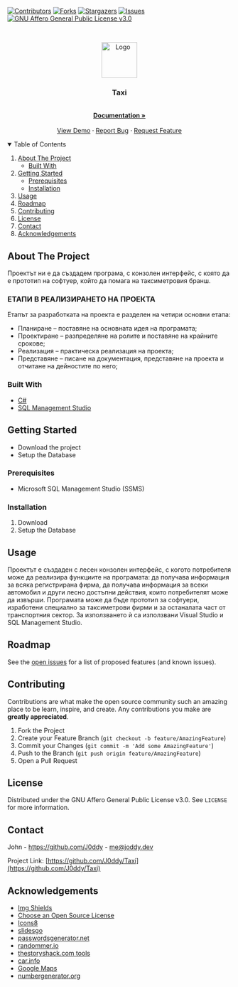 [![Contributors][contributors-shield]][contributors-url]
[![Forks][forks-shield]][forks-url]
[![Stargazers][stars-shield]][stars-url]
[![Issues][issues-shield]][issues-url]
[![GNU Affero General Public License v3.0][license-shield]][license-url]


<!-- PROJECT LOGO -->
<br />
<p align="center">
  <a href="https://github.com/J0ddy/Taxi">
    <img src="https://img.icons8.com/fluency/344/taxi.png" alt="Logo" width="80" height="80">
  </a>

  <h3 align="center">Taxi</h3>

  <p align="center">
    <br />
    <a href="https://github.com/J0ddy/Taxi/docs/"><strong>Documentation »</strong></a>
    <br />
    <br />
    <a href="https://github.com/J0ddy/Taxi/DEMO.md">View Demo</a>
    ·
    <a href="https://github.com/J0ddy/Taxi/issues">Report Bug</a>
    ·
    <a href="https://github.com/J0ddy/Taxi/issues">Request Feature</a>
  </p>
</p>



<!-- TABLE OF CONTENTS -->
<details open="open">
  <summary>Table of Contents</summary>
  <ol>
    <li>
      <a href="#about-the-project">About The Project</a>
      <ul>
        <li><a href="#built-with">Built With</a></li>
      </ul>
    </li>
    <li>
      <a href="#getting-started">Getting Started</a>
      <ul>
        <li><a href="#prerequisites">Prerequisites</a></li>
        <li><a href="#installation">Installation</a></li>
      </ul>
    </li>
    <li><a href="#usage">Usage</a></li>
    <li><a href="#roadmap">Roadmap</a></li>
    <li><a href="#contributing">Contributing</a></li>
    <li><a href="#license">License</a></li>
    <li><a href="#contact">Contact</a></li>
    <li><a href="#acknowledgements">Acknowledgements</a></li>
  </ol>
</details>



<!-- ABOUT THE PROJECT -->
## About The Project

Проектът ни е да създадем програма, с конзолен интерфейс, с която да е прототип на софтуер, който да помага на таксиметровия бранш.

### ЕТАПИ В РЕАЛИЗИРАНЕТО НА ПРОЕКТА
Етапът за разработката на проекта е разделен на четири основни етапа:
-	Планиране – поставяне на основната идея на програмата;
-	Проектиране – разпределяне на ролите и поставяне на крайните срокове;
-	Реализация – практическа реализация на проекта; 
-	Представяне – писане на документация, представяне на проекта и отчитане на дейностите по него;


### Built With

* [C#](https://dotnet.microsoft.com/en-us/)
* [SQL Management Studio](https://docs.microsoft.com/en-us/sql/ssms/download-sql-server-management-studio-ssms)

<!-- GETTING STARTED -->
## Getting Started

- Download the project
- Setup the Database

### Prerequisites

* Microsoft SQL Management Studio (SSMS)

### Installation

1. Download
2. Setup the Database

<!-- USAGE EXAMPLES -->
## Usage

Проектът е създаден с лесен конзолен интерфейс, с когото потребителя може да реализира функциите на програмата: да получава информация за всяка регистрирана фирма, да получава информация за всеки автомобил и други лесно достъпни действия, които потребителят може да извърши. Програмата може да бъде прототип за софтуери, изработени специално за таксиметрови фирми и за останалата част от транспортния сектор. За използването ѝ са използвани Visual Studio и SQL Management Studio.

<!-- ROADMAP -->
## Roadmap

See the [open issues](https://github.com/J0ddy/Taxi/issues) for a list of proposed features (and known issues).


<!-- CONTRIBUTING -->
## Contributing

Contributions are what make the open source community such an amazing place to be learn, inspire, and create. Any contributions you make are **greatly appreciated**.

1. Fork the Project
2. Create your Feature Branch (`git checkout -b feature/AmazingFeature`)
3. Commit your Changes (`git commit -m 'Add some AmazingFeature'`)
4. Push to the Branch (`git push origin feature/AmazingFeature`)
5. Open a Pull Request



<!-- LICENSE -->
## License

Distributed under the GNU Affero General Public License v3.0. See `LICENSE` for more information.

<!-- CONTACT -->
## Contact

John - https://github.com/J0ddy - me@joddy.dev

Project Link: [https://github.com/J0ddy/Taxi](https://github.com/J0ddy/Taxi)


<!-- ACKNOWLEDGEMENTS -->
## Acknowledgements
* [Img Shields](https://shields.io/)
* [Choose an Open Source License](https://choosealicense.com)
* [Icons8](https://icons8.com/)
* [slidesgo](https://slidesgo.com/)
* [passwordsgenerator.net](https://passwordsgenerator.net/)
* [randommer.io](https://randommer.io/Phone)
* [thestoryshack.com tools](https://thestoryshack.com/tools/bulgarian-name-generator/)
* [car.info](https://www.car.info/)
* [Google Maps](https://www.google.com/maps)
* [numbergenerator.org](https://numbergenerator.org/random-4-digit-number-generator)


<!-- MARKDOWN LINKS & IMAGES -->
<!-- https://www.markdownguide.org/basic-syntax/#reference-style-links -->
[contributors-shield]: https://img.shields.io/github/contributors/J0ddy/Taxi.svg?style=for-the-badge
[contributors-url]: https://github.com/J0ddy/Taxi/graphs/contributors
[forks-shield]: https://img.shields.io/github/forks/J0ddy/Taxi.svg?style=for-the-badge
[forks-url]: https://github.com/J0ddy/Taxi/network/members
[stars-shield]: https://img.shields.io/github/stars/J0ddy/Taxi.svg?style=for-the-badge
[stars-url]: https://github.com/J0ddy/Taxi/stargazers
[issues-shield]: https://img.shields.io/github/issues/J0ddy/Taxi.svg?style=for-the-badge
[issues-url]: https://github.com/J0ddy/Taxi/issues
[license-shield]: https://img.shields.io/github/license/J0ddy/Taxi.svg?style=for-the-badge
[license-url]: https://github.com/J0ddy/Taxi/blob/master/LICENSE.md
